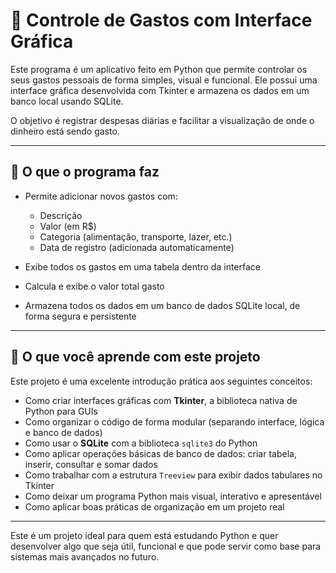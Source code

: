 # 💸 Controle de Gastos com Interface Gráfica

Este programa é um aplicativo feito em Python que permite controlar os seus gastos pessoais de forma simples, visual e funcional. Ele possui uma interface gráfica desenvolvida com Tkinter e armazena os dados em um banco local usando SQLite.

O objetivo é registrar despesas diárias e facilitar a visualização de onde o dinheiro está sendo gasto.

---

## 📌 O que o programa faz

- Permite adicionar novos gastos com:
  - Descrição
  - Valor (em R$)
  - Categoria (alimentação, transporte, lazer, etc.)
  - Data de registro (adicionada automaticamente)

- Exibe todos os gastos em uma tabela dentro da interface

- Calcula e exibe o valor total gasto

- Armazena todos os dados em um banco de dados SQLite local, de forma segura e persistente

---

## 📘 O que você aprende com este projeto

Este projeto é uma excelente introdução prática aos seguintes conceitos:

- Como criar interfaces gráficas com **Tkinter**, a biblioteca nativa de Python para GUIs
- Como organizar o código de forma modular (separando interface, lógica e banco de dados)
- Como usar o **SQLite** com a biblioteca `sqlite3` do Python
- Como aplicar operações básicas de banco de dados: criar tabela, inserir, consultar e somar dados
- Como trabalhar com a estrutura `Treeview` para exibir dados tabulares no Tkinter
- Como deixar um programa Python mais visual, interativo e apresentável
- Como aplicar boas práticas de organização em um projeto real

---

Este é um projeto ideal para quem está estudando Python e quer desenvolver algo que seja útil, funcional e que pode servir como base para sistemas mais avançados no futuro.
